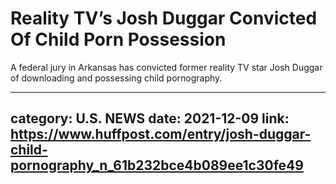 # Reality TV’s Josh Duggar Convicted Of Child Porn Possession

A federal jury in Arkansas has convicted former reality TV star Josh Duggar of downloading and possessing child pornography.

---
category: U.S. NEWS
date: 2021-12-09
link: https://www.huffpost.com/entry/josh-duggar-child-pornography_n_61b232bce4b089ee1c30fe49
---
